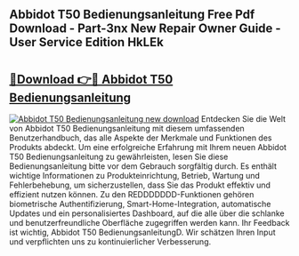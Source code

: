 ## Abbidot T50 Bedienungsanleitung Free Pdf Download - Part-3nx New Repair Owner Guide - User Service Edition HkLEk

# <h2><a href="http://df61xbl.blite.top/?on=Abbidot+T50+Bedienungsanleitung">🔗Download 👉🔴 Abbidot T50 Bedienungsanleitung</a></h2>

[![Abbidot T50 Bedienungsanleitung new download](https://i.imgur.com/lujVjoI.png)](http://df61xbl.blite.top/?on=Abbidot+T50+Bedienungsanleitung)
Entdecken Sie die Welt von Abbidot T50 Bedienungsanleitung mit diesem umfassenden Benutzerhandbuch, das alle Aspekte der Merkmale und Funktionen des Produkts abdeckt. Um eine erfolgreiche Erfahrung mit Ihrem neuen Abbidot T50 Bedienungsanleitung zu gewährleisten, lesen Sie diese Bedienungsanleitung bitte vor dem Gebrauch sorgfältig durch. Es enthält wichtige Informationen zu Produkteinrichtung, Betrieb, Wartung und Fehlerbehebung, um sicherzustellen, dass Sie das Produkt effektiv und effizient nutzen können. Zu den REDDDDDDD-Funktionen gehören biometrische Authentifizierung, Smart-Home-Integration, automatische Updates und ein personalisiertes Dashboard, auf die alle über die schlanke und benutzerfreundliche Oberfläche zugegriffen werden kann. Ihr Feedback ist wichtig, Abbidot T50 BedienungsanleitungD. Wir schätzen Ihren Input und verpflichten uns zu kontinuierlicher Verbesserung.
